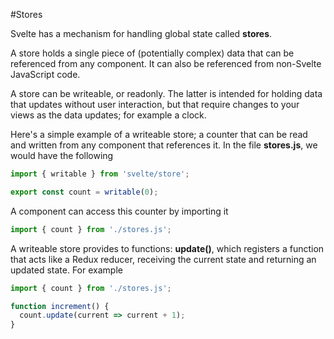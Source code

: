 #Stores

Svelte has a mechanism for handling global state called **stores**.

A store holds a single piece of (potentially complex) data that can be referenced from any component.  It can also be referenced from non-Svelte JavaScript code.

A store can be writeable, or readonly.  The latter is intended for holding data that updates without user interaction, but that require changes to your views as the data updates; for example a clock.

Here's a simple example of a writeable store; a counter that can be read and written from any component that references it. In the file **stores.js**, we would have the following

```javascript
import { writable } from 'svelte/store';

export const count = writable(0);
```

A component can access this counter by importing it

```javascript
import { count } from './stores.js';
```

A writeable store provides to functions: **update()**, which registers a function that acts like a Redux reducer, receiving the current state and returning an updated state. For example

```javascript
import { count } from './stores.js';

function increment() {
  count.update(current => current + 1);
}
```

